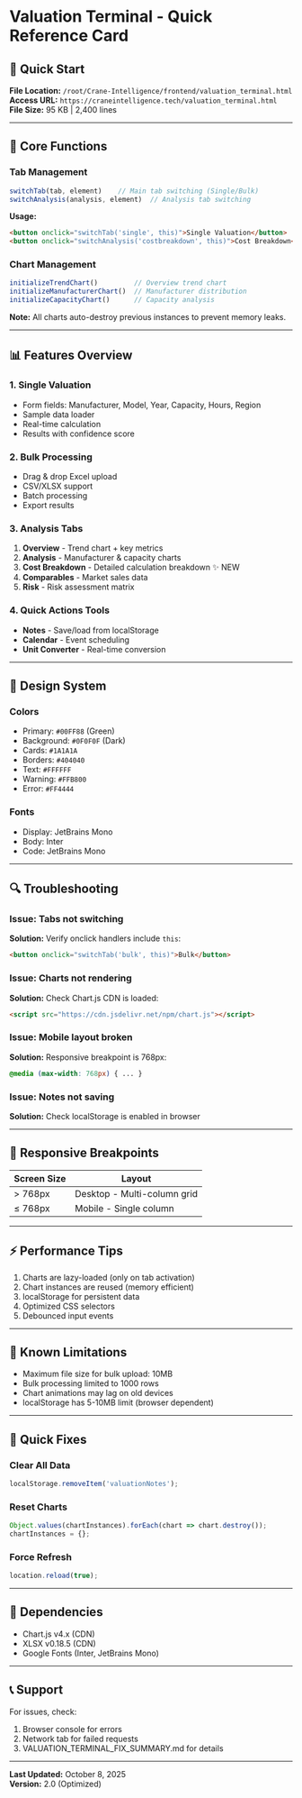 # Valuation Terminal - Quick Reference Card

## 🚀 Quick Start

**File Location:** `/root/Crane-Intelligence/frontend/valuation_terminal.html`  
**Access URL:** `https://craneintelligence.tech/valuation_terminal.html`  
**File Size:** 95 KB | 2,400 lines

---

## 🔧 Core Functions

### Tab Management
```javascript
switchTab(tab, element)    // Main tab switching (Single/Bulk)
switchAnalysis(analysis, element)  // Analysis tab switching
```

**Usage:**
```html
<button onclick="switchTab('single', this)">Single Valuation</button>
<button onclick="switchAnalysis('costbreakdown', this)">Cost Breakdown</button>
```

### Chart Management
```javascript
initializeTrendChart()         // Overview trend chart
initializeManufacturerChart()  // Manufacturer distribution
initializeCapacityChart()      // Capacity analysis
```

**Note:** All charts auto-destroy previous instances to prevent memory leaks.

---

## 📊 Features Overview

### 1. Single Valuation
- Form fields: Manufacturer, Model, Year, Capacity, Hours, Region
- Sample data loader
- Real-time calculation
- Results with confidence score

### 2. Bulk Processing
- Drag & drop Excel upload
- CSV/XLSX support
- Batch processing
- Export results

### 3. Analysis Tabs
1. **Overview** - Trend chart + key metrics
2. **Analysis** - Manufacturer & capacity charts
3. **Cost Breakdown** - Detailed calculation breakdown ✨ NEW
4. **Comparables** - Market sales data
5. **Risk** - Risk assessment matrix

### 4. Quick Actions Tools
- **Notes** - Save/load from localStorage
- **Calendar** - Event scheduling
- **Unit Converter** - Real-time conversion

---

## 🎨 Design System

### Colors
- Primary: `#00FF88` (Green)
- Background: `#0F0F0F` (Dark)
- Cards: `#1A1A1A`
- Borders: `#404040`
- Text: `#FFFFFF`
- Warning: `#FFB800`
- Error: `#FF4444`

### Fonts
- Display: JetBrains Mono
- Body: Inter
- Code: JetBrains Mono

---

## 🔍 Troubleshooting

### Issue: Tabs not switching
**Solution:** Verify onclick handlers include `this`:
```html
<button onclick="switchTab('bulk', this)">Bulk</button>
```

### Issue: Charts not rendering
**Solution:** Check Chart.js CDN is loaded:
```html
<script src="https://cdn.jsdelivr.net/npm/chart.js"></script>
```

### Issue: Mobile layout broken
**Solution:** Responsive breakpoint is 768px:
```css
@media (max-width: 768px) { ... }
```

### Issue: Notes not saving
**Solution:** Check localStorage is enabled in browser

---

## 📱 Responsive Breakpoints

| Screen Size | Layout |
|-------------|--------|
| > 768px | Desktop - Multi-column grid |
| ≤ 768px | Mobile - Single column |

---

## ⚡ Performance Tips

1. Charts are lazy-loaded (only on tab activation)
2. Chart instances are reused (memory efficient)
3. localStorage for persistent data
4. Optimized CSS selectors
5. Debounced input events

---

## 🐛 Known Limitations

- Maximum file size for bulk upload: 10MB
- Bulk processing limited to 1000 rows
- Chart animations may lag on old devices
- localStorage has 5-10MB limit (browser dependent)

---

## 📝 Quick Fixes

### Clear All Data
```javascript
localStorage.removeItem('valuationNotes');
```

### Reset Charts
```javascript
Object.values(chartInstances).forEach(chart => chart.destroy());
chartInstances = {};
```

### Force Refresh
```javascript
location.reload(true);
```

---

## 🔗 Dependencies

- Chart.js v4.x (CDN)
- XLSX v0.18.5 (CDN)
- Google Fonts (Inter, JetBrains Mono)

---

## 📞 Support

For issues, check:
1. Browser console for errors
2. Network tab for failed requests
3. VALUATION_TERMINAL_FIX_SUMMARY.md for details

---

**Last Updated:** October 8, 2025  
**Version:** 2.0 (Optimized)

